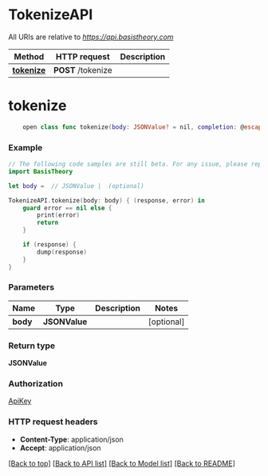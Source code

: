 # TokenizeAPI

All URIs are relative to *https://api.basistheory.com*

Method | HTTP request | Description
------------- | ------------- | -------------
[**tokenize**](TokenizeAPI.md#tokenize) | **POST** /tokenize | 


# **tokenize**
```swift
    open class func tokenize(body: JSONValue? = nil, completion: @escaping (_ data: JSONValue?, _ error: Error?) -> Void)
```



### Example
```swift
// The following code samples are still beta. For any issue, please report via http://github.com/OpenAPITools/openapi-generator/issues/new
import BasisTheory

let body =  // JSONValue |  (optional)

TokenizeAPI.tokenize(body: body) { (response, error) in
    guard error == nil else {
        print(error)
        return
    }

    if (response) {
        dump(response)
    }
}
```

### Parameters

Name | Type | Description  | Notes
------------- | ------------- | ------------- | -------------
 **body** | **JSONValue** |  | [optional] 

### Return type

**JSONValue**

### Authorization

[ApiKey](../README.md#ApiKey)

### HTTP request headers

 - **Content-Type**: application/json
 - **Accept**: application/json

[[Back to top]](#) [[Back to API list]](../README.md#documentation-for-api-endpoints) [[Back to Model list]](../README.md#documentation-for-models) [[Back to README]](../README.md)

